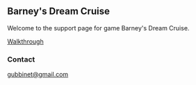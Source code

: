 ## Barney's Dream Cruise

Welcome to the support page for game Barney's Dream Cruise.

[Walkthrough]({{site.baseurl}}/Barneys-Dream-Cruise-Walkthrough.pdf)

### Contact

<gubbinet@gmail.com>
